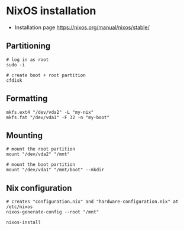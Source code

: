 # NixOS installation

- Installation page <https://nixos.org/manual/nixos/stable/>

## Partitioning

```shell
# log in as root
sudo -i

# create boot + root partition
cfdisk
```

## Formatting

```shell
mkfs.ext4 "/dev/vda2" -L "my-nix"
mkfs.fat "/dev/vda1" -F 32 -n "my-boot"
```

## Mounting

```shell
# mount the root partition
mount "/dev/vda2" "/mnt"

# mount the boot partition
mount "/dev/vda1" "/mnt/boot" --mkdir
```

## Nix configuration

```shell
# creates "configuration.nix" and "hardware-configuration.nix" at /etc/nixos
nixos-generate-config --root "/mnt"
```

```shell
nixos-install
```
